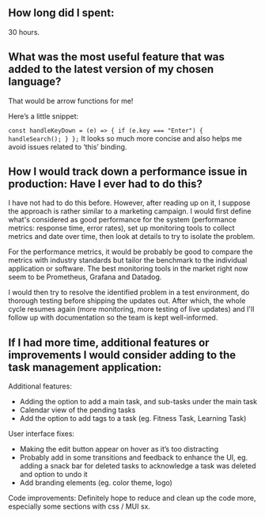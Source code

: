 ## How long did I spent:

30 hours.

## What was the most useful feature that was added to the latest version of my chosen language?

That would be arrow functions for me!

Here’s a little snippet:

`const handleKeyDown = (e) => {
    if (e.key === "Enter") {
      handleSearch();
    }
  };`
It looks so much more concise and also helps me avoid issues related to ‘this’ binding.

## How I would track down a performance issue in production: Have I ever had to do this?

I have not had to do this before. However, after reading up on it, I suppose the approach is rather similar to a marketing campaign. I would first define what's considered as good performance for the system (performance metrics: response time, error rates), set up monitoring tools to collect metrics and date over time, then look at details to try to isolate the problem.

For the performance metrics, it would be probably be good to compare the metrics with industry standards but tailor the benchmark to the individual application or software. The best monitoring tools in the market right now seem to be Prometheus, Grafana and Datadog.

I would then try to resolve the identified problem in a test environment, do thorough testing before shipping the updates out. After which, the whole cycle resumes again (more monitoring, more testing of live updates) and I'll follow up with documentation so the team is kept well-informed.

## If I had more time, additional features or improvements I would consider adding to the task management application:

Additional features:

- Adding the option to add a main task, and sub-tasks under the main task
- Calendar view of the pending tasks
- Add the option to add tags to a task (eg. Fitness Task, Learning Task)

User interface fixes:

- Making the edit button appear on hover as it’s too distracting
- Probably add in some transitions and feedback to enhance the UI, eg. adding a snack bar for deleted tasks to acknowledge a task was deleted and option to undo it
- Add branding elements (eg. color theme, logo)

Code improvements:
Definitely hope to reduce and clean up the code more, especially some sections with css / MUI sx.
